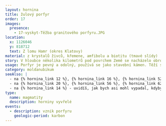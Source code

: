 ```yaml
---
layout: hornina
title: žulový porfyr
order: 17
images:
  presence:
    - 17-vyskyt-Těžba granitového porfyru.JPG
location:
  x: 1126046
  y: 818712
  text: Z lomu Hamr (okres Klatovy)
material: z krystalů živců, křemene, amfibolu a biotitu (tmavé slídy)
story: V hloubce několika kilometrů pod povrchem Země se nacházelo obrovské množství žhavého žulového magmatu. Magma se pomalu ochlazovalo a začaly v něm růst krystaly živců a slíd, které plavaly v tavenině. Krystaly se dále zvětšovaly. Malá část magmatu pronikla podél pukliny vzhůru do nadložních pararul. Tam se magma rychle ochladilo a ze zbytku taveniny se vytvořily droboučké krystalky - vznikl porfyr. O mnoho později se díky erozi dostal na zemský povrch.
usage: Porfyr je pevný a odolný, používá se jako stavební kámen. Těží se v lomu, drtí se na menší kousky, které se pak třídí podle velikosti. Přidává se do betonových a asfaltových směsí pro stavební účely.
category: moldanubikum
seeAlso: |
  - na {% hornina_link 12 %}, {% hornina_link 16 %}, {% hornina_link 52 %} a na {% hornina_link 72 %} - uvidíš jiné typy žilných vyvřelin
  - na {% hornina_link 20 %}, {% hornina_link 56 %}, {% hornina_link 62 %} a {% hornina_link 74 %}  - uvidíš, jak bych asi vypadal, kdybych chladnul pomaleji, hodně hluboko pod zemí a měl více času na růst krystalů, moje chemické složení se totiž podobá granitu (žule)
  - na {% hornina_link 14 %} - uvidíš, jak bych asi mohl vypadal, kdyby se magma dostalo až na povrch Země - moje chemické složení se totiž podobá ryolitu
type:
  name: magmatity
  description: horniny vyvřelé
events:
  - description: vznik porfyru
    geologic-period: karbon
---
```


